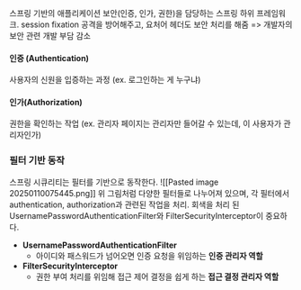 스프링 기반의 애플리케이션 보안(인증, 인가, 권한)을 담당하는 스프링 하위 프레임워크.
session fixation 공격을 방어해주고, 요처어 헤더도 보안 처리를 해줌 => 개발자의 보안 관련 개발 부담 감소

#### 인증 (Authentication)
사용자의 신원을 입증하는 과정
(ex. 로그인하는 게 누구냐)

#### 인가(Authorization)
권한을 확인하는 작업
(ex. 관리자 페이지는 관리자만 들어갈 수 있는데, 이 사용자가 관리자인가)

### 필터 기반 동작
스프링 시큐리티는 필터를 기반으로 동작한다.
![[Pasted image 20250110075445.png]]
위 그림처럼 다양한 필터들로 나누어져 있으며, 각 필터에서 authentication, authorization과 관련된 작업을 처리.
회색을 처리 된 UsernamePasswordAuthenticationFilter와 FilterSecurityInterceptor이 중요하다.
- **UsernamePasswordAuthenticationFilter**
	- 아이디와 패스워드가 넘어오면 인증 요청을 위임하는 **인증 관리자 역할**
- **FilterSecurityInterceptor**
	- 권한 부여 처리를 위임해 접근 제어 결정을 쉽게 하는 **접근 결정 관리자 역할**

